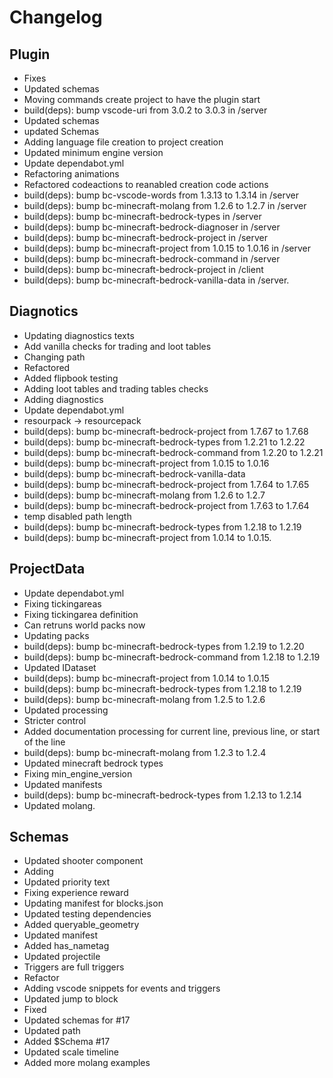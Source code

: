 # Changelog
## Plugin
- Fixes
- Updated schemas
- Moving commands create project to have the plugin start
- build(deps): bump vscode-uri from 3.0.2 to 3.0.3 in /server
- Updated schemas
- updated Schemas
- Adding language file creation to project creation
- Updated minimum engine version
- Update dependabot.yml
- Refactoring animations
- Refactored codeactions to reanabled creation code actions
- build(deps): bump bc-vscode-words from 1.3.13 to 1.3.14 in /server
- build(deps): bump bc-minecraft-molang from 1.2.6 to 1.2.7 in /server
- build(deps): bump bc-minecraft-bedrock-types in /server
- build(deps): bump bc-minecraft-bedrock-diagnoser in /server
- build(deps): bump bc-minecraft-bedrock-project in /server
- build(deps): bump bc-minecraft-project from 1.0.15 to 1.0.16 in /server
- build(deps): bump bc-minecraft-bedrock-command in /server
- build(deps): bump bc-minecraft-bedrock-project in /client
- build(deps): bump bc-minecraft-bedrock-vanilla-data in /server. 
## Diagnotics
- Updating diagnostics texts
- Add vanilla checks for trading and loot tables
- Changing path
- Refactored
- Added flipbook testing
- Adding loot tables and trading tables checks
- Adding diagnostics
- Update dependabot.yml
- resourpack -> resourcepack
- build(deps): bump bc-minecraft-bedrock-project from 1.7.67 to 1.7.68
- build(deps): bump bc-minecraft-bedrock-types from 1.2.21 to 1.2.22
- build(deps): bump bc-minecraft-bedrock-command from 1.2.20 to 1.2.21
- build(deps): bump bc-minecraft-project from 1.0.15 to 1.0.16
- build(deps): bump bc-minecraft-bedrock-vanilla-data
- build(deps): bump bc-minecraft-bedrock-project from 1.7.64 to 1.7.65
- build(deps): bump bc-minecraft-molang from 1.2.6 to 1.2.7
- build(deps): bump bc-minecraft-bedrock-project from 1.7.63 to 1.7.64
- temp disabled path length
- build(deps): bump bc-minecraft-bedrock-types from 1.2.18 to 1.2.19
- build(deps): bump bc-minecraft-project from 1.0.14 to 1.0.15. 
## ProjectData
- Update dependabot.yml
- Fixing tickingareas
- Fixing tickingarea definition
- Can retruns world packs now
- Updating packs
- build(deps): bump bc-minecraft-bedrock-types from 1.2.19 to 1.2.20
- build(deps): bump bc-minecraft-bedrock-command from 1.2.18 to 1.2.19
- Updated IDataset
- build(deps): bump bc-minecraft-project from 1.0.14 to 1.0.15
- build(deps): bump bc-minecraft-bedrock-types from 1.2.18 to 1.2.19
- build(deps): bump bc-minecraft-molang from 1.2.5 to 1.2.6
- Updated processing
- Stricter control
- Added documentation processing for current line, previous line, or start of the line
- build(deps): bump bc-minecraft-molang from 1.2.3 to 1.2.4
- Updated minecraft bedrock types
- Fixing min_engine_version
- Updated manifests
- build(deps): bump bc-minecraft-bedrock-types from 1.2.13 to 1.2.14
- Updated molang. 
## Schemas
- Updated shooter component
- Adding
- Updated priority text
- Fixing experience reward
- Updating manifest for blocks.json
- Updated testing dependencies
- Added queryable_geometry
- Updated manifest
- Added has_nametag
- Updated projectile
- Triggers are full triggers
- Refactor
- Adding vscode snippets for events and triggers
- Updated jump to block
- Fixed
- Updated schemas for #17
- Updated path
- Added $Schema #17
- Updated scale timeline
- Added more molang examples
